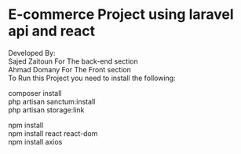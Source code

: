 # E-commerce Project using laravel api  and react #
Developed By:  
Sajed Zaitoun For The back-end section  
Ahmad Domany For The Front section  
To Run this Project you need to install the following:  

composer install  
php artisan sanctum:install   
php artisan storage:link  


npm install  
npm install react react-dom  
npm install axios  

